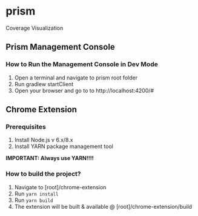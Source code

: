 # prism
Coverage Visualization

## Prism Management Console
### How to Run the Management Console in Dev Mode
1. Open a terminal and navigate to prism root folder
2. Run gradlew startClient
3. Open your browser and go to to http://localhost:4200/#

## Chrome Extension
### Prerequisites
1. Install Node.js v 6.x/8.x
2. Install YARN package management tool

**IMPORTANT: Always use YARN!!!!**

### How to build the project?
1. Navigate to [root]/chrome-extension
2. Run ```yarn install```
3. Run ```yarn build```
4. The extension will be built & available @ [root]/chrome-extension/build
